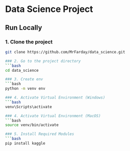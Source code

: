 # Data Science Project

## Run Locally

### 1. Clone the project
```bash
git clone https://github.com/MrFarday/data_science.git

### 2. Go to the project directory
```bash
cd data_science 

### 3. Create env
```bash
python -m venv env

### 4. Activate Virtual Environment (Windows)
```bash
venv\Scripts\activate

### 4. Activate Virtual Environment (MacOS)
```bash
source venv/bin/activate

### 5. Install Required Modules
```bash
pip install kaggle


